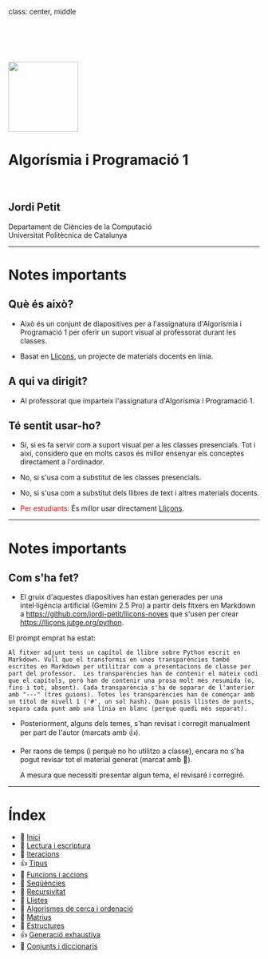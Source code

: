 class: center, middle

# &nbsp;

<img src="img/ap1.png" style="height: 10em;">

# Algorísmia i Programació 1

<br>

## Jordi Petit

Departament de Ciències de la Computació
<br>Universitat Politècnica de Catalunya

---

# Notes importants

## Què és això?

  * Això és un conjunt de diapositives per a l'assignatura d'Algorísmia i Programació 1 per oferir un suport visual al professorat durant les classes.

  * Basat en [Lliçons](https://lliçons.jutge.org/python), un projecte de materials docents en línia.


## A qui va dirigit?

  * Al professorat que imparteix l'assignatura d'Algorísmia i Programació 1.


## Té sentit usar-ho?

  * Sí, si es fa servir com a suport visual per a les classes presencials. Tot i així, considero que en molts casos és millor ensenyar els conceptes directament a l'ordinador.

  * No, si s'usa com a substitut de les classes presencials.

  * No, si s'usa com a substitut dels llibres de text i altres materials docents.

  * <span style="color:red;">Per estudiants:</span> És millor usar directament [Lliçons](https://lliçons.jutge.org/python).


---

# Notes importants

## Com s'ha fet?

   * El gruix d'aquestes diapositives han estan generades per una intel·ligència artificial (Gemini 2.5 Pro) a partir dels fitxers en Markdown a https://github.com/jordi-petit/llicons-noves que s'usen per crear https://lliçons.jutge.org/python.

   El prompt emprat ha estat:

   ```
Al fitxer adjunt tens un capítol de llibre sobre Python escrit en Markdown. Vull que el transformis en unes transparències també escrites en Markdown per utilitzar com a presentacions de classe per part del professor.  Les transparències han de contenir el mateix codi que el capítols, però han de contenir una prosa molt més resumida (o, fins i tot, absent). Cada transparència s'ha de separar de l'anterior amb "---" (tres guions). Totes les transparències han de començar amb un títol de nivell 1 ('#', un sol hash). Quan posis llistes de punts, separa cada punt amb una línia en blanc (perquè quedi més separat).
   ```

   * Posteriorment, alguns dels temes, s'han revisat i corregit manualment per part de l'autor (marcats amb 👍).

   * Per raons de temps (i perquè no ho utilitzo a classe), encara no s'ha pogut revisar tot el material generat (marcat amb 🚧).

     A mesura que necessiti presentar algun tema, el revisaré i corregiré.


---

# Índex

- 🚧 [Inici](inici.html)
- 🚧 [Lectura i escriptura](lectura-i-escriptura.html)
- 🚧 [Iteracions](iteracions.html)
- 👍 [Tipus](tipus.html)
- 🚧 [Funcions i accions](funcions-i-accions.html)
- 🚧 [Seqüències](sequencies.html)
- 🚧 [Recursivitat](recursivitat.html)
- 🚧 [Llistes](llistes.html)
- 🚧 [Algorismes de cerca i ordenació](cerca-i-ordenacio.html)
- 🚧 [Matrius](matrius.html)
- 🚧 [Estructures](estructures.html)
- 👍 [Generació exhaustiva](generacio-exhaustiva.html)
- 🚧 [Conjunts i diccionaris](conjunts-i-diccionaris.html)

